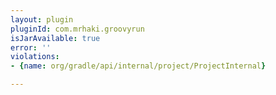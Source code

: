 ```yaml
---
layout: plugin
pluginId: com.mrhaki.groovyrun
isJarAvailable: true
error: ''
violations:
- {name: org/gradle/api/internal/project/ProjectInternal}

---
```

